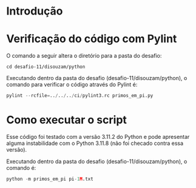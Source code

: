 # Introdução


# Verificação do código com Pylint

O comando a seguir altera o diretório para a pasta do desafio:

```shell
cd desafio-11/disouzam/python
```

Executando dentro da pasta do desafio (desafio-11/disouzam/python), o comando para verificar o
código através do Pylint é:

```python
pylint --rcfile=../../../ci/pylint3.rc primos_em_pi.py
```

# Como executar o script

Esse código foi testado com a versão 3.11.2 do Python e pode apresentar alguma instabilidade com
o Python 3.11.8 (não foi checado contra essa versão).

Executando dentro da pasta do desafio (desafio-11/disouzam/python), o comando é:

```python
python -m primos_em_pi pi-1M.txt
```